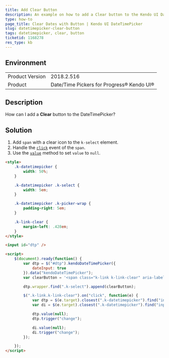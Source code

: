 ```yaml
---
title: Add Clear Button
description: An example on how to add a Clear button to the Kendo UI DateTimePicker.
type: how-to
page_title: Clear Dates with Button | Kendo UI DateTimePicker
slug: datetimepicker-clear-button
tags: datetimepicker, clear, button
ticketid: 1168278
res_type: kb
---
```


## Environment

<table>
	<tr>
		<td>Product Version</td>
		<td>2018.2.516</td>
	</tr>
	<tr>
		<td>Product</td>
		<td>Date/Time Pickers for Progress® Kendo UI®</td>
	</tr>
</table>

## Description

How can I add a **Clear** button to the DateTimePicker?

## Solution

1. Add `span` with a clear icon to the `k-select` element.
1. Handle the [`click`](https://api.jquery.com/click/) event of the `span`.
1. Use the [`value`](https://docs.telerik.com/kendo-ui/api/javascript/ui/datetimepicker/methods/value) method to set `value` to `null`.

```html
<style>
    .k-datetimepicker {
        width: 50%;
    }

    .k-datetimepicker .k-select {
        width: 5em;
    }

    .k-datetimepicker .k-picker-wrap {
        padding-right: 5em;
    }

    .k-link-clear {
        margin-left: .428em;
    }
</style>

<input id="dtp" />

<script>
    $(document).ready(function() {
        var dtp = $("#dtp").kendoDateTimePicker({
            dateInput: true
        }).data("kendoDateTimePicker");
        var clearButton = '<span class="k-link k-link-clear" aria-label="Clear the DateTimePicker"><span unselectable="on" class="k-icon k-i-close" aria-controls="dtp_timeview"></span></span>';

        dtp.wrapper.find(".k-select").append(clearButton);

        $(".k-link.k-link-clear").on("click", function(e) {
            var dtp = $(e.target).closest(".k-datetimepicker").find("input[data-role='datetimepicker']").data("kendoDateTimePicker");
            var di = $(e.target).closest(".k-datetimepicker").find("input[data-role='datetimepicker']").data("kendoDateInput");

            dtp.value(null);
            dtp.trigger("change");

            di.value(null);
            di.trigger("change");
        });

    });
</script>
```

